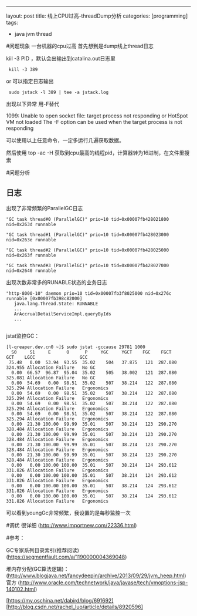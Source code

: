 ---
layout: post
title: 线上CPU过高-threadDump分析
categories: [programming]
tags:
- java jvm thread


#问题现象
一台机器的cpu过高
首先想到是dump线上thread日志


kiil -3 PID ，默认会出输出到catalina.out日志里
```
 kill -3 389
```
or 可以指定日志输出
```
 sudo jstack -l 389 | tee -a jstack.log
```
出现以下异常 用-F替代

1099: Unable to open socket file: target process not responding or HotSpot VM not loaded
The -F option can be used when the target process is not responding

可以使用以上任意命令，一定多运行几遍获取数据。

然后使用 top -ac -H 获取到cpu最高的线程pid，计算器转为16进制，在文件里搜索


#问题分析
## 日志

出现了非常频繁的ParallelGC日志
```
"GC task thread#0 (ParallelGC)" prio=10 tid=0x00007fb428021800 nid=0x263d runnable 

"GC task thread#1 (ParallelGC)" prio=10 tid=0x00007fb428023000 nid=0x263e runnable 

"GC task thread#2 (ParallelGC)" prio=10 tid=0x00007fb428025000 nid=0x263f runnable 

"GC task thread#3 (ParallelGC)" prio=10 tid=0x00007fb428027000 nid=0x2640 runnable 
```

出现次数非常多的RUNABLE状态的业务日志
```
"http-8000-10" daemon prio=10 tid=0x00007fb3f8025000 nid=0x276c runnable [0x00007fb398c82000]
   java.lang.Thread.State: RUNNABLE
   ...
   ArAccrualDetailServiceImpl.queryByIds
   ...
  
```

jstat监控GC：
```
[l-qreaper.dev.cn0 ~]$ sudo jstat -gccause 29781 1000
  S0     S1     E      O      P     YGC     YGCT    FGC    FGCT     GCT    LGCC                 GCC                 
 75.48   0.00  53.94  93.55  35.02    504   37.875   121  287.080  324.955 Allocation Failure   No GC               
  0.00  66.57  96.87  95.04  35.02    505   38.002   121  287.080  325.081 Allocation Failure   No GC               
  0.00  54.69   0.00  98.51  35.02    507   38.214   122  287.080  325.294 Allocation Failure   Ergonomics          
  0.00  54.69   0.00  98.51  35.02    507   38.214   122  287.080  325.294 Allocation Failure   Ergonomics          
  0.00  54.69   0.00  98.51  35.02    507   38.214   122  287.080  325.294 Allocation Failure   Ergonomics          
  0.00  54.69   0.00  98.51  35.02    507   38.214   122  287.080  325.294 Allocation Failure   Ergonomics          
  0.00  21.30 100.00  99.99  35.01    507   38.214   123  290.270  328.484 Allocation Failure   Ergonomics          
  0.00  21.30 100.00  99.99  35.01    507   38.214   123  290.270  328.484 Allocation Failure   Ergonomics          
  0.00  21.30 100.00  99.99  35.01    507   38.214   123  290.270  328.484 Allocation Failure   Ergonomics          
  0.00  21.30 100.00  99.99  35.01    507   38.214   123  290.270  328.484 Allocation Failure   Ergonomics          
  0.00   0.00 100.00 100.00  35.01    507   38.214   124  293.612  331.826 Allocation Failure   Ergonomics          
  0.00   0.00 100.00 100.00  35.01    507   38.214   124  293.612  331.826 Allocation Failure   Ergonomics          
  0.00   0.00 100.00 100.00  35.01    507   38.214   124  293.612  331.826 Allocation Failure   Ergonomics          
  0.00   0.00 100.00 100.00  35.01    507   38.214   124  293.612  331.826 Allocation Failure   Ergonomics        
```
可以看到youngGc非常频繁，我设置的是每秒监控一次


#调优
很详细
(http://www.importnew.com/22336.html)

#参考：

GC专家系列目录索引(推荐阅读)
(https://segmentfault.com/a/1190000004369048)

堆内存分配(GC算法逻辑)：
(http://www.blogjava.net/fancydeepin/archive/2013/09/29/jvm_heep.html)
官方
(http://www.oracle.com/technetwork/java/javase/tech/vmoptions-jsp-140102.html)


[https://my.oschina.net/dabird/blog/691692]
[http://blog.csdn.net/rachel_luo/article/details/8920596]



